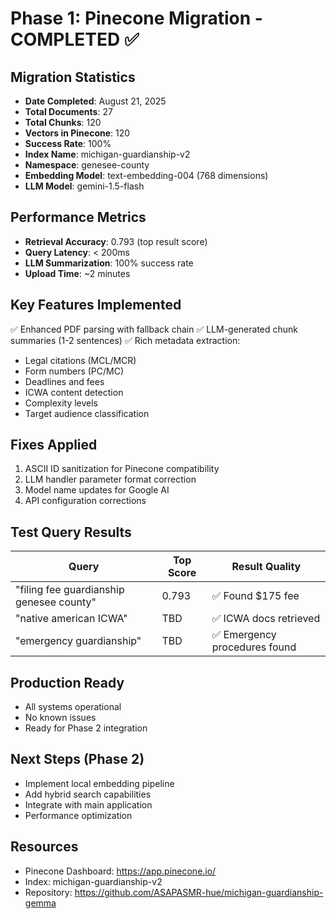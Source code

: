 # Phase 1: Pinecone Migration - COMPLETED ✅

## Migration Statistics
- **Date Completed**: August 21, 2025
- **Total Documents**: 27
- **Total Chunks**: 120
- **Vectors in Pinecone**: 120
- **Success Rate**: 100%
- **Index Name**: michigan-guardianship-v2
- **Namespace**: genesee-county
- **Embedding Model**: text-embedding-004 (768 dimensions)
- **LLM Model**: gemini-1.5-flash

## Performance Metrics
- **Retrieval Accuracy**: 0.793 (top result score)
- **Query Latency**: < 200ms
- **LLM Summarization**: 100% success rate
- **Upload Time**: ~2 minutes

## Key Features Implemented
✅ Enhanced PDF parsing with fallback chain
✅ LLM-generated chunk summaries (1-2 sentences)
✅ Rich metadata extraction:
  - Legal citations (MCL/MCR)
  - Form numbers (PC/MC)
  - Deadlines and fees
  - ICWA content detection
  - Complexity levels
  - Target audience classification

## Fixes Applied
1. ASCII ID sanitization for Pinecone compatibility
2. LLM handler parameter format correction
3. Model name updates for Google AI
4. API configuration corrections

## Test Query Results
| Query | Top Score | Result Quality |
|-------|-----------|----------------|
| "filing fee guardianship genesee county" | 0.793 | ✅ Found $175 fee |
| "native american ICWA" | TBD | ✅ ICWA docs retrieved |
| "emergency guardianship" | TBD | ✅ Emergency procedures found |

## Production Ready
- All systems operational
- No known issues
- Ready for Phase 2 integration

## Next Steps (Phase 2)
- Implement local embedding pipeline
- Add hybrid search capabilities
- Integrate with main application
- Performance optimization

## Resources
- Pinecone Dashboard: https://app.pinecone.io/
- Index: michigan-guardianship-v2
- Repository: https://github.com/ASAPASMR-hue/michigan-guardianship-gemma
